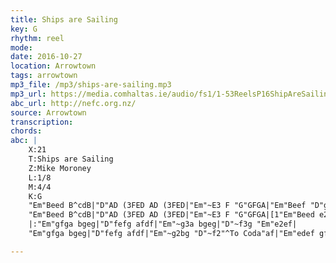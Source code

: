 ```yaml
---
title: Ships are Sailing
key: G
rhythm: reel 
mode:
date: 2016-10-27
location: Arrowtown
tags: arrowtown
mp3_file: /mp3/ships-are-sailing.mp3
mp3_url: https://media.comhaltas.ie/audio/fs1/1-53ReelsP16ShipAreSailing.mp3
abc_url: http://nefc.org.nz/
source: Arrowtown
transcription:
chords: 
abc: |
    X:21
    T:Ships are Sailing
    Z:Mike Moroney
    L:1/8
    M:4/4
    K:G
    "Em"Beed B^cdB|"D"AD (3FED AD (3FED|"Em"~E3 F "G"GFGA|"Em"Beef "D"gfed|
    "Em"Beed B^cdB|"D"AD (3FED AD (3FED|"Em"~E3 F "G"GFGA|[1"Em"Beed e2ed:|[2"Em"Beed e2ef|
    |:"Em"gfga bgeg|"D"fefg afdf|"Em"~g3a bgeg|"D"~f3g "Em"e2ef|
    "Em"gfga bgeg|"D"fefg afdf|"Em"~g2bg "D"~f2"^To Coda"af|"Em"edef gfed:|

---
```

